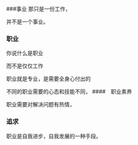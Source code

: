 ###事业
那只是一份工作，

并不是一个事业。


### 职业
你说什么是职业

而不是仅仅工作

职业就是专业，是需要全身心付出的

不同的职业需要的心态和技能不同，
####　职业素养

职业需要对解决问题有热情，

### 追求
职业是自我进步，自我发展的一种手段。
